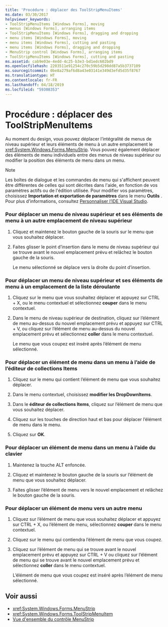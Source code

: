 ```yaml
---
title: 'Procédure : déplacer des ToolStripMenuItems'
ms.date: 03/30/2017
helpviewer_keywords:
- ToolStripMenuItems [Windows Forms], moving
- menus [Windows Forms], arranging items
- ToolStripMenuItems [Windows Forms], dragging and dropping
- menu items [Windows Forms], moving
- menu items [Windows Forms], cutting and pasting
- menu items [Windows Forms], dragging and dropping
- MenuStrip control [Windows Forms], arranging items
- ToolStripMenuItems [Windows Forms], cutting and pasting
ms.assetid: cab9e03e-4edd-4c25-b3e3-bd1edc602bd9
ms.openlocfilehash: 2203511e91254c270c59b5d298dd87a5b3737109
ms.sourcegitcommit: 0be8a279af6d8a43e03141e349d3efd5d35f8767
ms.translationtype: HT
ms.contentlocale: fr-FR
ms.lasthandoff: 04/18/2019
ms.locfileid: "59308353"
---
```

# <a name="how-to-move-toolstripmenuitems"></a>Procédure : déplacer des ToolStripMenuItems
Au moment du design, vous pouvez déplacer l’intégralité de menus de niveau supérieur et leurs éléments de menu à un autre emplacement le <xref:System.Windows.Forms.MenuStrip>. Vous pouvez également déplacer des éléments de menu individuels entre des menus de niveau supérieur ou modifier la position des éléments de menu dans un menu.  
  
> [!NOTE]
>  Les boîtes de dialogue et les commandes de menu qui s'affichent peuvent être différentes de celles qui sont décrites dans l'aide, en fonction de vos paramètres actifs ou de l'édition utilisée. Pour modifier vos paramètres, choisissez **Importation et exportation de paramètres** dans le menu **Outils** . Pour plus d’informations, consultez [Personnaliser l’IDE Visual Studio](/visualstudio/ide/personalizing-the-visual-studio-ide).  
  
### <a name="to-move-a-top-level-menu-and-its-menu-items-to-another-top-level-location"></a>Pour déplacer un menu de niveau supérieur et ses éléments de menu à un autre emplacement de niveau supérieur  
  
1. Cliquez et maintenez le bouton gauche de la souris sur le menu que vous souhaitez déplacer.  
  
2. Faites glisser le point d’insertion dans le menu de niveau supérieur qui se trouve avant le nouvel emplacement prévu et relâchez le bouton gauche de la souris.  
  
     Le menu sélectionné se déplace vers la droite du point d’insertion.  
  
### <a name="to-move-a-top-level-menu-and-its-menu-items-to-a-drop-down-location"></a>Pour déplacer un menu de niveau supérieur et ses éléments de menu à un emplacement de la liste déroulante  
  
1. Cliquez sur le menu que vous souhaitez déplacer et appuyez sur CTRL + X, ou le menu contextuel et sélectionnez **couper** dans le menu contextuel.  
  
2. Dans le menu de niveau supérieur de destination, cliquez sur l’élément de menu au-dessus du nouvel emplacement prévu et appuyez sur CTRL + V, ou cliquez sur l’élément de menu au-dessus du nouvel emplacement prévu et sélectionnez **coller** dans le menu contextuel.  
  
     Le menu que vous coupez est inséré après l’élément de menu sélectionné.  
  
### <a name="to-move-a-menu-item-within-a-menu-using-the-items-collection-editor"></a>Pour déplacer un élément de menu dans un menu à l’aide de l’éditeur de collections Items  
  
1. Cliquez sur le menu qui contient l’élément de menu que vous souhaitez déplacer.  
  
2. Dans le menu contextuel, choisissez **modifier les DropDownItems**.  
  
3. Dans le **éditeur de collections Items**, cliquez sur l’élément de menu que vous souhaitez déplacer.  
  
4. Cliquez sur les touches de direction haut et bas pour déplacer l’élément de menu dans le menu.  
  
5. Cliquez sur **OK**.  
  
### <a name="to-move-a-menu-item-within-a-menu-using-the-keyboard"></a>Pour déplacer un élément de menu dans un menu à l’aide du clavier  
  
1. Maintenez la touche ALT enfoncée.  
  
2. Cliquez et maintenez le bouton gauche de la souris sur l’élément de menu que vous souhaitez déplacer.  
  
3. Faites glisser l’élément de menu vers le nouvel emplacement et relâchez le bouton gauche de la souris.  
  
### <a name="to-move-a-menu-item-to-another-menu"></a>Pour déplacer un élément de menu vers un autre menu  
  
1. Cliquez sur l’élément de menu que vous souhaitez déplacer et appuyez sur CTRL + X, ou l’élément de menu, sélectionnez **couper** dans le menu contextuel.  
  
2. Cliquez sur le menu qui contiendra l’élément de menu que vous coupez.  
  
3. Cliquez sur l’élément de menu qui se trouve avant le nouvel emplacement prévu et appuyez sur CTRL + V ou cliquez sur l’élément de menu qui se trouve avant le nouvel emplacement prévu et sélectionnez **coller** dans le menu contextuel.  
  
     L’élément de menu que vous coupez est inséré après l’élément de menu sélectionné.  
  
## <a name="see-also"></a>Voir aussi

- <xref:System.Windows.Forms.MenuStrip>
- <xref:System.Windows.Forms.ToolStripMenuItem>
- [Vue d'ensemble du contrôle MenuStrip](menustrip-control-overview-windows-forms.md)
